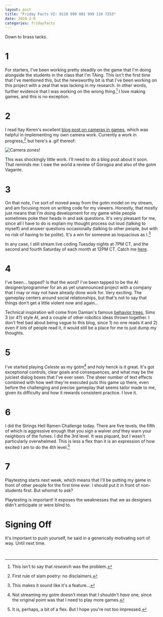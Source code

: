 ```yaml
---
layout: post
title: "Friday Facts VI: 0118 999 881 999 119 7253"
date: 2019-2-9
categories: fridayfacts
---
```


Down to brass tacks.

# 1

For starters, I've been working pretty steadily on the game that I'm doing alongside the
students in the class that I'm TAing. This isn't the first time that I've mentioned this,
but the newsworthy bit is that I've been working on this project with a zeal that was
lacking in my research. In other words, further evidence that I was working on the wrong
thing.[^1] I love making games, and this is no exception.

# 2

I read Itay Keren's excellent [blog post on cameras in
games](https://gamasutra.com/blogs/ItayKeren/20150511/243083/Scroll_Back_The_Theory_and_Practice_of_Cameras_in_SideScrollers.php),
which was helpful in implementing my own camera work. Currently a work in progress,[^2]
but here's a .gif thereof:

![Camera zones!](/files/images/camerazones.gif)

This was shockingly little work. I'll need to do a blog post about it soon. That reminds
me: I owe the world a review of Gorogoa and also of the gotm Vagante.

# 3

On that note, I've sort of moved away from the gotm model on my stream, and am focusing
more on writing code for my viewers. Honestly, that mostly just means that I'm doing
development for my game while people sometimes poke their heads in and ask questions.
It's very pleasant for me, since all I have to do is explain my thought process out loud
(talking to myself) and answer questions occasionally (talking to other people, but with
no risk of having to be polite). It's a win for someone as loquacious as I.[^3]

In any case, I still stream live coding Tuesday nights at 7PM CT, and the second and
fourth Saturday of each month at 12PM CT. Catch me [here](http://twitch.tv/yikesdotgov).

# 4

I've been... tapped? Is that the word? I've been tapped to be the AI designer/programmer
for an as yet unannounced project with a company that I may or may not have already done
work for. Very exciting. The gameplay centers around social relationships, but that's not
to say that things don't get a little violent now and again...

Technical inspiration will come from Damian's famous [behavior
trees](http://www.gamasutra.com/view/feature/130663/gdc_2005_proceeding_handling_.php),
Sims 3 (or 4?) style AI, and a couple of other robotics ideas thrown together. I don't
feel bad about being vague to this blog, since 1) no one reads it and 2) even if _lots_
of people read it, it would still be a place for me to just dump my thoughts.

# 5

I've started playing _Celeste_ as my gotm[^4] and holy henck is it great. It's got
exceptional controls, clear goals and consequences, and what may be the juiciest dialog
boxes that I've ever seen. The sheer number of text effects combined with how well
they're executed puts this game up there, even before the challenging and precise
gameplay that seems tailor made to me, given its difficulty and how it rewards consistent
practice. I love it.

# 6

I did the Strings Hell Ramen Challenge today. There are five levels, the fifth of which
is aggressive enough that you sign a waiver _and_ they warn your neighbors of the fumes.
I did the 3rd level. It was piquant, but I wasn't particularly overwhelmed. This is less
a flex than it is an expression of how excited I am to do the 4th level.[^5]

# 7

Playtesting starts next week, which means that I'll be putting my game in front of other
people for the first time ever. I should put it in front of non-students first. But
whomst to ask?

Playtesting is important! It exposes the weaknesses that we as designers didn't
anticipate or were blind to.

# Signing Off

It's important to push yourself, he said in a generically motivating sort of way. Until
next time.

<br>

[^1]: This isn't to say that _research_ was the problem.

[^2]: First rule of slam poetry: no disclaimers.

[^3]: This makes it sound like it's a feature...

[^4]:
    Not streaming my gotm doesn't mean that I shouldn't _have_ one, since the original
    point was that I need to play more games.

[^5]: It is, perhaps, a bit of a flex. But I hope you're not too impressed.
